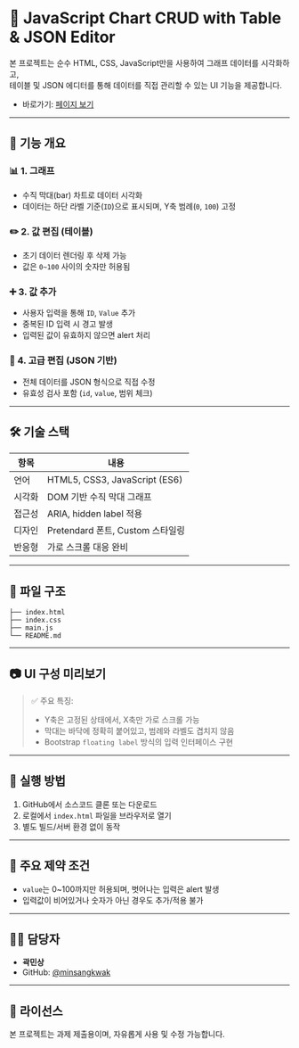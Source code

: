# 🎯 JavaScript Chart CRUD with Table & JSON Editor

본 프로젝트는 순수 HTML, CSS, JavaScript만을 사용하여 그래프 데이터를 시각화하고,  
테이블 및 JSON 에디터를 통해 데이터를 직접 관리할 수 있는 UI 기능을 제공합니다.

-   바로가기: [페이지 보기](https://minsangkwak.github.io/graph/)

---

## 📌 기능 개요

### 📊 1. 그래프

-   수직 막대(bar) 차트로 데이터 시각화
-   데이터는 하단 라벨 기준(`ID`)으로 표시되며, Y축 범례(`0`, `100`) 고정

### ✏️ 2. 값 편집 (테이블)

-   초기 데이터 렌더링 후 삭제 가능
-   값은 `0~100` 사이의 숫자만 허용됨

### ➕ 3. 값 추가

-   사용자 입력을 통해 `ID`, `Value` 추가
-   중복된 ID 입력 시 경고 발생
-   입력된 값이 유효하지 않으면 alert 처리

### 🧾 4. 고급 편집 (JSON 기반)

-   전체 데이터를 JSON 형식으로 직접 수정
-   유효성 검사 포함 (`id`, `value`, 범위 체크)

---

## 🛠 기술 스택

| 항목   | 내용                             |
| ------ | -------------------------------- |
| 언어   | HTML5, CSS3, JavaScript (ES6)    |
| 시각화 | DOM 기반 수직 막대 그래프        |
| 접근성 | ARIA, hidden label 적용          |
| 디자인 | Pretendard 폰트, Custom 스타일링 |
| 반응형 | 가로 스크롤 대응 완비            |

---

## 📁 파일 구조

```
├── index.html
├── index.css
├── main.js
└── README.md
```

---

## 📷 UI 구성 미리보기

> ✅ 주요 특징:
>
> -   Y축은 고정된 상태에서, X축만 가로 스크롤 가능
> -   막대는 바닥에 정확히 붙어있고, 범례와 라벨도 겹치지 않음
> -   Bootstrap `floating label` 방식의 입력 인터페이스 구현

---

## 🚀 실행 방법

1. GitHub에서 소스코드 클론 또는 다운로드
2. 로컬에서 `index.html` 파일을 브라우저로 열기
3. 별도 빌드/서버 환경 없이 동작

---

## 📌 주요 제약 조건

-   `value`는 0~100까지만 허용되며, 벗어나는 입력은 alert 발생
-   입력값이 비어있거나 숫자가 아닌 경우도 추가/적용 불가

---

## 🙋‍♂️ 담당자

-   **곽민상**
-   GitHub: [@minsangkwak](https://github.com/MinsangKwak)

---

## 📄 라이선스

본 프로젝트는 과제 제출용이며, 자유롭게 사용 및 수정 가능합니다.
